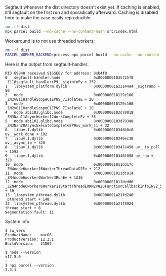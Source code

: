 Segfault whenever the dist directory doesn't exist yet. If caching is enabled,
it'll segfault on the first run and sporadically afterward. Caching is disabled
here to make the case easily reproducible.

```bash
rm -rf dist
npx parcel build --no-cache --no-content-hash src/index.html
```

Workaround is to not use threaded workers:

```bash
rm -rf dist
PARCEL_WORKER_BACKEND=process npx parcel build --no-cache --no-content-hash src/index.html
```

Here is the output from segfault-handler:

```
PID 69840 received SIGSEGV for address: 0xb4f8
0   segfault-handler.node               0x00000001035725f8 _ZL16segfault_handleriP9__siginfoPv + 252
1   libsystem_platform.dylib            0x00000001a22144e4 _sigtramp + 56
2   node                                0x000000010129c160 _ZN2v811HandleScopeC1EPNS_7IsolateE + 20
3   node                                0x000000010129c160 _ZN2v811HandleScopeC1EPNS_7IsolateE + 20
4   node.abi102.glibc.node              0x0000000103d70018 _ZN3Nan11AsyncWorker12WorkCompleteEv + 36
5   node.abi102.glibc.node              0x0000000103d70388 _ZN3Nan20AsyncExecuteCompleteEP9uv_work_si + 32
6   libuv.1.dylib                       0x000000010346b8c0 uv__work_done + 192
7   libuv.1.dylib                       0x000000010346ec38 uv__async_io + 320
8   libuv.1.dylib                       0x000000010347e458 uv__io_poll + 1592
9   libuv.1.dylib                       0x000000010346f058 uv_run + 320
10  node                                0x00000001011dd17c _ZN4node6worker16WorkerThreadDataD2Ev + 212
11  node                                0x00000001011dc914 _ZN4node6worker6Worker3RunEv + 1316
12  node                                0x00000001011dedd0 _ZZN4node6worker6Worker11StartThreadERKN2v820FunctionCallbackInfoINS2_5ValueEEEEN3$_38__invokeEPv + 56
13  libsystem_pthread.dylib             0x00000001a21fd240 _pthread_start + 148
14  libsystem_pthread.dylib             0x00000001a21f8024 thread_start + 8
Segmentation fault: 11
```

System info:

```
$ sw_vers
ProductName:	macOS
ProductVersion:	12.2.1
BuildVersion:	21D62

$ node --version
v17.5.0

$ npx parcel --version
2.3.1
```
